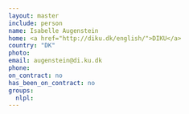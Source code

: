 ```yaml
---
layout: master
include: person
name: Isabelle Augenstein
home: <a href="http://diku.dk/english/">DIKU</a>
country: "DK"
photo:
email: augenstein@di.ku.dk
phone:
on_contract: no
has_been_on_contract: no
groups:
  nlpl:
---
```

